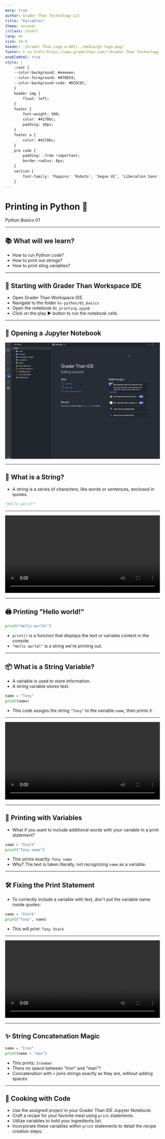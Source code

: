 ```yaml
---
marp: true
author: Grader Than Technology LLC
title: "Variables"
theme: uncover
//class: invert
lang: en
size: 16:9
header: ![Grader Than Logo w:40](../media/gt-logo.png)
footer: © <a href="https://www.graderthan.com/">Grader Than Technology LLC</a>
enableHtml: true
style: |
    :root {
    --color-background: #eeeeee;
    --color-foreground: #070D59;
    --color-background-code: #DCDCDC;
    }
    header img {
        float: left;
    }
    footer {
        font-weight: 500;
        color: #4178bc;
        padding: 10px;
    }
    footer a {
        color: #4178bc;
    }
    pre code {
        padding: .7rem !important;
        border-radius: 8px;
    }
    section {
        font-family: 'Poppins' 'Roboto', 'Segoe UI', 'Liberation Sans', 'Helvetica', 'Arial', sans-serif;
    }
---
```


# Printing in Python 🐍

*Python Basics 01*

---

## 📚 What will we learn?

- How to run Python code?
- How to print out strings?
- How to print sting variables?

---

## 🚀 Starting with Grader Than Workspace IDE

- Open Grader Than Workspace IDE.
- Navigate to the folder `hs-python/01_basics`
- Open the notebook `01_printing.ipynb`
- Click on the play ▶️ button to run the notebook cells.

<!-- 
- This slide introduces students to the initial steps of using the Grader Than Workspace IDE, focusing on opening and running a notebook.
- Emphasize the importance of knowing how to navigate through the IDE to find and open the required notebook.
- Highlight the simplicity of running code by using the play button, encouraging students to actively engage with the code by running it themselves.
-->

---

<!-- _footer: ""  -->
<!-- _header: "" -->

## 🚀 Opening a Jupyter Notebook

![opening a Jupyter Notebook](../media/01_printing/opening-notebook.gif)

---

## 🧵 What is a String?

- A string is a series of characters, like words or sentences, enclosed in quotes.

```py
"Hello world!"
```

<!-- 
- This slide explains the concept of a string in programming, emphasizing its nature as a sequence of characters.
- Use the example to show a string in action, reinforcing the idea that strings are enclosed in quotes.
-->

---
<!-- _footer: ""  -->
<!-- _header: "" -->

<video src="../media/01_printing/printing.mp4" controls width="100%"></video>

<!-- 
[video]{../media/01_printing/printing.mp4}
-->

---

## 🖨️ Printing "Hello world!"

```python
print("Hello world!")
```

- `print()` is a function that displays the text or variable content in the console.
- `"Hello world!"` is a string we're printing out.

<!-- 
- This slide demonstrates the basic use of the `print()` function in Python to display text.
- Explain that the text inside the quotes is what gets printed out, introducing the concept of string literals.
-->

---

## 📦 What is a String Variable?

- A variable is used to store information.
- A string variable stores text.

```python
name = "Tony"
print(name)
```

- This code assigns the string `"Tony"` to the variable `name`, then prints it.

<!-- 
- Introduce the concept of variables as containers for storing data.
- Explain how a string variable specifically stores text, using a simple assignment and print statement to illustrate.
-->

---


<!-- _footer: ""  -->
<!-- _header: "" -->

<video src="../media/01_printing/with_variables_comma.mp4" controls width="100%"></video>

<!-- 
[video]{../media/01_printing/with_variables_comma.mp4}
-->

---

## 🤔 Printing with Variables

- What if you want to include additional words with your variable in a print statement?

```python
name = "Stark"
print("Tony name")
```

- This prints exactly: `Tony name`
- Why? The text is taken literally, not recognizing `name` as a variable.

<!-- 
- This slide addresses a common beginner mistake of trying to print a variable by simply including its name within a string literal.
- Emphasize that the print statement doesn't interpret "name" as a variable when it's inside quotes, leading to the literal output "Hello name" instead of substituting the variable's value.
- Use this as an opportunity to introduce the concept of string concatenation or formatting as a way to correctly include variables within output strings.
-->

---

## 🛠 Fixing the Print Statement

- To correctly include a variable with text, don't put the variable name inside quotes:

```python
name = "Stark"
print("Tony", name)
```

- This will print: `Tony Stark`

<!-- 
- Use this as an opportunity to correct the misconception and introduce the correct ways to concatenate strings or use commas for printing.
-->

---


<!-- _footer: ""  -->
<!-- _header: "" -->

<video src="../media/01_printing/string_concatenation.mp4" controls width="100%"></video>

<!-- 
[video]{../media/01_printing/string_concatenation.mp4}
-->

---

## ✨ String Concatenation Magic

```python
name = "Iron"
print(name + "man")
```

- This prints: `Ironman`
- There no space between "Iron" and "man"?
- Concatenation with `+` joins strings exactly as they are, without adding spaces.

<!-- 
- This slide introduces the concept of string concatenation using the `+` operator as a way to join text with variable values.
- Explain that concatenation directly combines the strings without any additional characters, such as spaces, leading to the output "HelloBruce".
- Highlight the importance of explicitly adding spaces when using concatenation to ensure the output is formatted as intended.
-->

---

## 🍳 Cooking with Code

- Use the assigned project in your Grader Than IDE Jupyter Notebook.
- Craft a recipe for your favorite meal using `print` statements.
- Utilize variables to hold your ingredients list.
- Incorporate these variables within `print` statements to detail the recipe creation steps.

<!-- 
- This slide encourages students to apply programming to real-life scenarios, such as writing a recipe.
- The code example demonstrates how to use variables to store ingredient information, showing practical applications of variables.
- Encourages students to think creatively about how code can be used to organize and present information, reinforcing the use of `print` statements for output.
-->